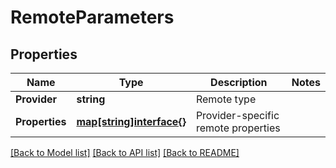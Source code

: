 # RemoteParameters

## Properties

Name | Type | Description | Notes
------------ | ------------- | ------------- | -------------
**Provider** | **string** | Remote type | 
**Properties** | [**map[string]interface{}**](.md) | Provider-specific remote properties | 

[[Back to Model list]](../README.md#documentation-for-models) [[Back to API list]](../README.md#documentation-for-api-endpoints) [[Back to README]](../README.md)


